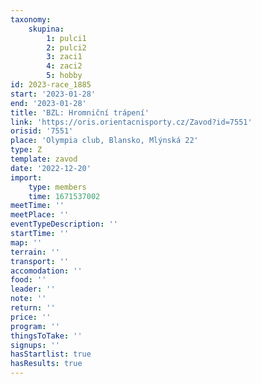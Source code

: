```yaml
---
taxonomy:
    skupina:
        1: pulci1
        2: pulci2
        3: zaci1
        4: zaci2
        5: hobby
id: 2023-race_1885
start: '2023-01-28'
end: '2023-01-28'
title: 'BZL: Hromniční trápení'
link: 'https://oris.orientacnisporty.cz/Zavod?id=7551'
orisid: '7551'
place: 'Olympia club, Blansko, Mlýnská 22'
type: Z
template: zavod
date: '2022-12-20'
import:
    type: members
    time: 1671537002
meetTime: ''
meetPlace: ''
eventTypeDescription: ''
startTime: ''
map: ''
terrain: ''
transport: ''
accomodation: ''
food: ''
leader: ''
note: ''
return: ''
price: ''
program: ''
thingsToTake: ''
signups: ''
hasStartlist: true
hasResults: true
---
```


